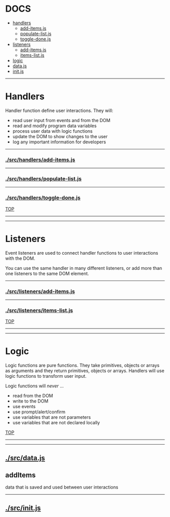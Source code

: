 <!-- BEGIN TITLE -->

# DOCS

<!-- END TITLE -->

<!-- BEGIN TOC -->

- [handlers](#handlers)
  - [add-items.js](#srchandlersadd-itemsjs)
  - [populate-list.js](#srchandlerspopulate-listjs)
  - [toggle-done.js](#srchandlerstoggle-donejs)
- [listeners](#listeners)
  - [add-items.js](#srclistenersadd-itemsjs)
  - [items-list.js](#srclistenersitems-listjs)
- [logic](#logic)
- [data.js](#srcdatajs)
- [init.js](#srcinitjs)

<!-- END TOC -->

<!-- BEGIN DOCS -->

---

# Handlers

Handler function define user interactions. They will:

- read user input from events and from the DOM
- read and modify program data variables
- process user data with logic functions
- update the DOM to show changes to the user
- log any important information for developers

---

### [./src/handlers/add-items.js](./src/handlers/add-items.js?study)

---

### [./src/handlers/populate-list.js](./src/handlers/populate-list.js?study)

---

### [./src/handlers/toggle-done.js](./src/handlers/toggle-done.js?study)

[TOP](#DOCS)

---

---

# Listeners

Event listeners are used to connect handler functions to user interactions with the DOM.

You can use the same handler in many different listeners, or add more than one listeners to the same DOM element.

---

### [./src/listeners/add-items.js](./src/listeners/add-items.js?study)

---

### [./src/listeners/items-list.js](./src/listeners/items-list.js?study)

[TOP](#DOCS)

---

---

# Logic

Logic functions are pure functions. They take primitives, objects or arrays as arguments and they return primitives, objects or arrays. Handlers will use logic functions to transform user input.

Logic functions will _never_ ...

- read from the DOM
- write to the DOM
- use events
- use prompt/alert/confirm
- use variables that are not parameters
- use variables that are not declared locally

[TOP](#DOCS)

---

---

## [./src/data.js](./src/data.js?study)

<a name="addItems"></a>

## addItems

data that is saved and used between user interactions

---

## [./src/init.js](./src/init.js?study)

<!-- END DOCS -->
